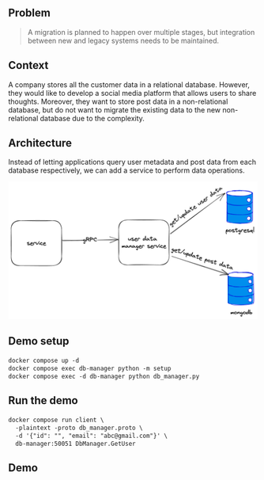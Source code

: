 ## Problem

> A migration is planned to happen over multiple stages, but integration between new and legacy systems needs to be
> maintained.

## Context

A company stores all the customer data in a relational database. However, they would like to develop a social media
platform that allows users to share thoughts. Moreover, they want to store post data in a non-relational database, but
do not want to migrate the existing data to the new non-relational database due to the complexity.

## Architecture

Instead of letting applications query user metadata and post data from each database respectively, we can add a service
to perform data operations.

![architecture](./architecture.png)

## Demo setup

```shell
docker compose up -d
docker compose exec db-manager python -m setup
docker compose exec -d db-manager python db_manager.py
```

## Run the demo

```shell
docker compose run client \
  -plaintext -proto db_manager.proto \
  -d '{"id": "", "email": "abc@gmail.com"}' \
  db-manager:50051 DbManager.GetUser
```

## Demo